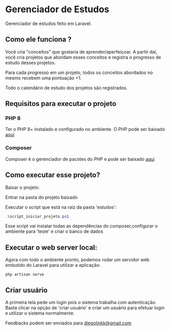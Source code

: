 # Gerenciador de Estudos
Gerenciador de estudos feito em Laravel.

## Como ele funciona ?

Você cria "conceitos" que gostaria de aprender/aperfeiçoar. A partir daí, você cria projetos que abordam esses conceitos e registra o progresso de estudo desses projetos.

Para cada progresso em um projeto, todos os conceitos abordados no mesmo recebem uma pontuação +1.

Todo o calendário de estudo dos projetos são registrados.

## Requisitos para executar o projeto

### PHP 8
Ter o PHP 8+ instalado e configurado no ambiente. O PHP pode ser baixado [aqui](https://www.php.net/downloads.php)

### Composer
Composer é o gerenciador de pacotes do PHP e pode ser baixado [aqui](https://getcomposer.org/download/)
## Como executar esse projeto?

Baixar o projeto:

Entrar na pasta do projeto baixado

Executar o script que está na raiz da pasta 'estudos':

```powershell
.\script_iniciar_projeto.ps1
```
Esse script vai instalar todas as dependências do composer,configurar o ambiente para 'teste' e criar o banco de dados

## Executar o web server local:
Agora com todo o ambiente pronto, podemos rodar um servidor web embutido do Laravel para utilizar a aplicação:

```
php artisan serve
```

## Criar usuário
A primeira tela pede um login pois o sistema trabalha com autenticação. Basta clicar na opção de 'criar usuário' e criar um usuário para efetuar login e utilizar o sistema normalmente.

Feedbacks podem ser enviados para diegolinkk@gmail.com